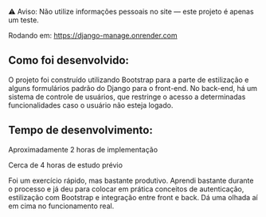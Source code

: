 ⚠️ Aviso: Não utilize informações pessoais no site — este projeto é apenas um teste.

Rodando em: https://django-manage.onrender.com

## Como foi desenvolvido:
O projeto foi construído utilizando Bootstrap para a parte de estilização e alguns formulários padrão do Django para o front-end.
No back-end, há um sistema de controle de usuários, que restringe o acesso a determinadas funcionalidades caso o usuário não esteja logado.

## Tempo de desenvolvimento:

Aproximadamente 2 horas de implementação

Cerca de 4 horas de estudo prévio

Foi um exercício rápido, mas bastante produtivo. Aprendi bastante durante o processo e já deu para colocar em prática conceitos de autenticação, estilização com Bootstrap e integração entre front e back. Dá uma olhada aí em cima no funcionamento real.
